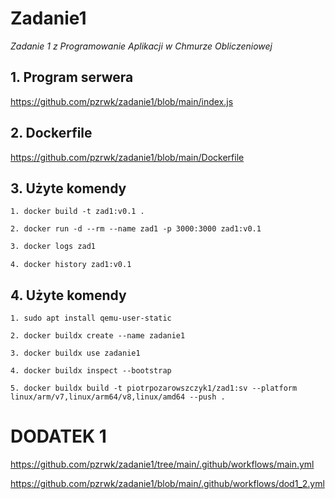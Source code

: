# Zadanie1
*Zadanie 1 z Programowanie Aplikacji w Chmurze Obliczeniowej*

## 1. Program serwera
https://github.com/pzrwk/zadanie1/blob/main/index.js

## 2. Dockerfile
https://github.com/pzrwk/zadanie1/blob/main/Dockerfile

## 3. Użyte komendy


```
1. docker build -t zad1:v0.1 .
```

```
2. docker run -d --rm --name zad1 -p 3000:3000 zad1:v0.1
```

```dockerfile
3. docker logs zad1
```

```
4. docker history zad1:v0.1
```

## 4. Użyte komendy

```
1. sudo apt install qemu-user-static
```

```
2. docker buildx create --name zadanie1
```

```
3. docker buildx use zadanie1
```

```
4. docker buildx inspect --bootstrap
```

```
5. docker buildx build -t piotrpozarowszczyk1/zad1:sv --platform linux/arm/v7,linux/arm64/v8,linux/amd64 --push .
```

# DODATEK 1

https://github.com/pzrwk/zadanie1/tree/main/.github/workflows/main.yml

https://github.com/pzrwk/zadanie1/blob/main/.github/workflows/dod1_2.yml
